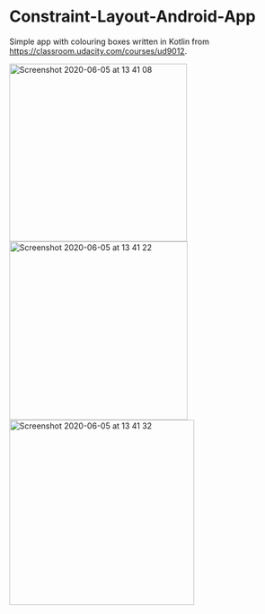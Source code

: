 # Constraint-Layout-Android-App

Simple app with colouring boxes written in Kotlin from https://classroom.udacity.com/courses/ud9012.

<img width="316" alt="Screenshot 2020-06-05 at 13 41 08" src="https://user-images.githubusercontent.com/58289892/83877358-54bb8400-a732-11ea-97d8-a1ae9601ed5e.png">

<img width="317" alt="Screenshot 2020-06-05 at 13 41 22" src="https://user-images.githubusercontent.com/58289892/83877361-55ecb100-a732-11ea-88c5-26a323274acc.png">
<img width="329" alt="Screenshot 2020-06-05 at 13 41 32" src="https://user-images.githubusercontent.com/58289892/83877353-52f1c080-a732-11ea-8e69-2b639b7504dd.png">

